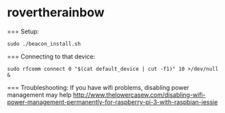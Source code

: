 # rovertherainbow

===
Setup:
```
sudo ./beacon_install.sh
```

===
Connecting to that device:
```
sudo rfcomm connect 0 "$(cat default_device | cut -f1)" 10 >/dev/null &
```

===
Troubleshooting:
If you have wifi problems, disabling power management may help
http://www.thelowercasew.com/disabling-wifi-power-management-permanently-for-raspberry-pi-3-with-raspbian-jessie

